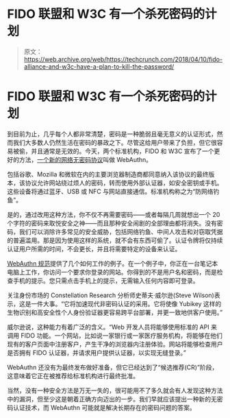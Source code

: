 # FIDO 联盟和 W3C 有一个杀死密码的计划

> 原文：<https://web.archive.org/web/https://techcrunch.com/2018/04/10/fido-alliance-and-w3c-have-a-plan-to-kill-the-password/>

# FIDO 联盟和 W3C 有一个杀死密码的计划

到目前为止，几乎每个人都非常清楚，密码是一种脆弱且毫无意义的认证形式，然而我们大多数人仍然生活在密码的暴政之下。尽管这给用户带来了负担，但它很容易被偷，并且通常是无效的。今天，两个标准机构，FIDO 和 W3C 宣布了一个更好的方法，[一个新的网络无密码协议](https://web.archive.org/web/20230316161238/https://fidoalliance.org/fido-alliance-and-w3c-achieve-major-standards-milestone-in-global-effort-towards-simpler-stronger-authentication-on-the-web/)叫做 WebAuthn。

包括谷歌、Mozilla 和微软在内的主要浏览器制造商都同意纳入该协议的最终版本，该协议允许网站绕过烦人的密码，转而使用外部认证器，如安全密钥或手机。这些设备将通过蓝牙、USB 或 NFC 与网站直接通信。标准机构称之为“防网络钓鱼”。

是的，通过改用这种方法，你不仅不再需要密码——或者每隔几周就想出一个 20 个字符的密码来取悦安全之神——而且那种安全闹剧的全部理由都将消失。没有密码，我们可以消除许多常见的安全威胁，包括网络钓鱼、中间人攻击和对窃取凭据的普遍滥用。那是因为使用这样的系统，就不会有东西可偷了。认证令牌将仅持续认证用户所需的时间，不会更长，并且将需要特定的设备来认证。

[WebAuthn 规范](https://web.archive.org/web/20230316161238/https://www.w3.org/TR/2018/CR-webauthn-20180320/)提供了几个如何工作的例子。在一个例子中，你正在一台笔记本电脑上工作，你访问一个要求你登录的网站。你得到的不是用户名和密码，而是检查手机的提示。您只需点击手机上的提示，无需输入任何内容即可登录。

关注身份市场的 Constellation Research 分析师史蒂夫·威尔逊(Steve Wilson)表示，这是一件大事。“它将加速现代非密码认证的采用。它将使像 Yubikey 这样的生物识别和高安全性个人身份验证器更容易跨平台部署，并更一致地供客户使用。”

威尔逊说，这种能力有着广泛的含义。“Web 开发人员将能够使用标准的 API 来调用 FIDO 功能。一个网站，比如说一家银行或一家医疗服务机构，将能够在他们现有的客户页面中注册客户，产生干净的浏览器内注册体验。网站将能够检查用户是否拥有 FIDO 认证器，并请求用户提供认证器，以实现无缝登录。”

WebAuthn 还没有为最终发布做好准备，但它已经达到了“候选推荐(CR)”阶段，这意味着它正在被推荐给标准机构进行最终批准。

当然，没有一种安全方法是万无一失的，很可能用不了多久就会有人发现这种方法中的漏洞，但至少这是朝着正确方向迈出的一步。我们早就应该提出一种新的无密码认证技术，而 WebAuthn 可能就是解决长期存在的密码问题的答案。